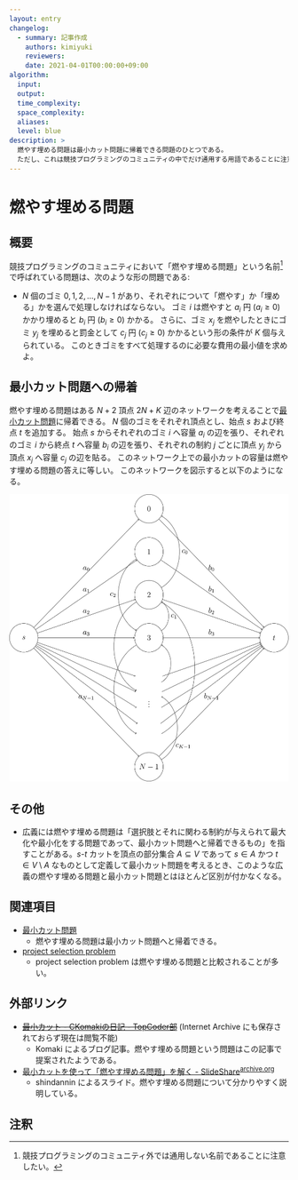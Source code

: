```yaml
---
layout: entry
changelog:
  - summary: 記事作成
    authors: kimiyuki
    reviewers:
    date: 2021-04-01T00:00:00+09:00
algorithm:
  input:
  output:
  time_complexity:
  space_complexity:
  aliases:
  level: blue
description: >
  燃やす埋める問題は最小カット問題に帰着できる問題のひとつである。
  ただし、これは競技プログラミングのコミュニティの中でだけ通用する用語であることに注意したい。
---
```


# 燃やす埋める問題

## 概要

競技プログラミングのコミュニティにおいて「燃やす埋める問題」という名前[^moyasu-umeru-local-name]で呼ばれている問題は、次のような形の問題である:

-   $N$ 個のゴミ $0, 1, 2, \dots, N - 1$ があり、それぞれについて「燃やす」か「埋める」かを選んで処理しなければならない。
    ゴミ $i$ は燃やすと $a_i$ 円 ($a_i \ge 0$) かかり埋めると $b_i$ 円 ($b_i \ge 0$) かかる。
    さらに、ゴミ $x_j$ を燃やしたときにゴミ $y_j$ を埋めると罰金として $c_j$ 円 ($c_j \ge 0$) かかるという形の条件が $K$ 個与えられている。
    このときゴミをすべて処理するのに必要な費用の最小値を求めよ。


## 最小カット問題への帰着

燃やす埋める問題はある $N + 2$ 頂点 $2N + K$ 辺のネットワークを考えることで[最小カット問題](/minimum-cut-problem)に帰着できる。
$N$ 個のゴミをそれぞれ頂点とし、始点 $s$ および終点 $t$ を追加する。
始点 $s$ からそれぞれのゴミ $i$ へ容量 $a_i$ の辺を張り、それぞれのゴミ $i$ から終点 $t$ へ容量 $b_i$ の辺を張り、それぞれの制約 $j$ ごとに頂点 $y_j$ から頂点 $x_j$ へ容量 $c_j$ の辺を貼る。
このネットワーク上での最小カットの容量は燃やす埋める問題の答えに等しい。
このネットワークを図示すると以下のようになる。

![燃やす埋める問題のネットワーク](assets/img/moyasu-umeru-mondai.svg)


## その他

-   広義には燃やす埋める問題は「選択肢とそれに関わる制約が与えられて最大化や最小化をする問題であって、最小カット問題へと帰着できるもの」を指すことがある。$s$-$t$ カットを頂点の部分集合 $A \subseteq V$ であって $s \in A$ かつ $t \in V \setminus A$ なものとして定義して最小カット問題を考えるとき、このような広義の燃やす埋める問題と最小カット問題とはほとんど区別が付かなくなる。


## 関連項目

-   [最小カット問題](/minimum-cut-problem)
    -   燃やす埋める問題は最小カット問題へと帰着できる。
-   [project selection problem](/project-selection-problem)
    -   project selection problem は燃やす埋める問題と比較されることが多い。


## 外部リンク

-   <del><a href="http://topcoder.g.hatena.ne.jp/CKomaki/20121019/1350663591">最小カット - CKomakiの日記 - TopCoder部</a></del> (Internet Archive にも保存されておらず現在は閲覧不能)
    -   <a class="handle">Komaki</a> によるブログ記事。燃やす埋める問題という問題はこの記事で提案されたようである。
-   [最小カットを使って「燃やす埋める問題」を解く - SlideShare](https://www.slideshare.net/shindannin/project-selection-problem)<sup>[archive.org](https://web.archive.org/web/20210401023045/https://www.slideshare.net/shindannin/project-selection-problem)</sup>
    -   <a class="handle">shindannin</a> によるスライド。燃やす埋める問題について分かりやすく説明している。


## 注釈

[^moyasu-umeru-local-name]: 競技プログラミングのコミュニティ外では通用しない名前であることに注意したい。
